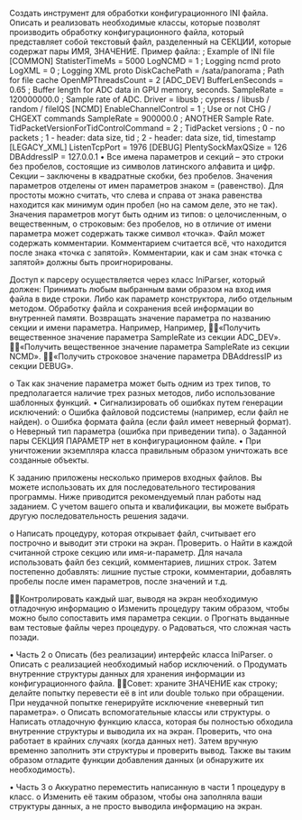 Создать инструмент для обработки конфигурационного INI файла. 
Описать и реализовать необходимые классы, которые позволят производить обработку конфигурационного файла, который представляет собой текстовый файл, разделенный на СЕКЦИИ, которые содержат пары ИМЯ, ЗНАЧЕНИЕ. 
Пример файла: 
; Example of INI file 
[COMMON] 
StatisterTimeMs = 5000 
LogNCMD = 1 ; Logging ncmd proto 
LogXML = 0 ; Logging XML proto 
DiskCachePath = /sata/panorama ; Path for file cache 
OpenMPThreadsCount = 2 
[ADC_DEV] 
BufferLenSeconds = 0.65 ; Buffer length for ADC data in GPU memory, seconds. 
SampleRate = 120000000.0 ; Sample rate of ADC. 
Driver = libusb ; cypress / libusb / random / fileIQS 
[NCMD] 
EnableChannelControl = 1 ; Use or not CHG / CHGEXT commands 
SampleRate = 900000.0 ; ANOTHER Sample Rate. 
TidPacketVersionForTidControlCommand = 2 
; TidPacket versions 
; 0 - no packets 
; 1 - header: data size, tid 
; 2 - header: data size, tid, timestamp 
[LEGACY_XML] 
ListenTcpPort = 1976 
[DEBUG] 
PlentySockMaxQSize = 126 
DBAddressIP = 127.0.0.1 
• Все имена параметров и секций – это строки без пробелов, состоящие из символов латинского алфавита и цифр. 
 Секции – заключены в квадратные скобки, без пробелов. 
 Значения параметров отделены от имен параметров знаком = (равенство). Для простоты можно считать, что слева и справа от знака равенства находится как минимум один пробел (но на самом деле, это не так). 
 Значения параметров могут быть одним из типов: 
o целочисленным, 
o вещественным, 
o строковым: без пробелов, но в отличие от имени параметра может содержать также символ «точка». 
 Файл может содержать комментарии. Комментарием считается всё, что находится после знака «точка с запятой». Комментарии, как и сам знак «точка с запятой» должны быть проигнорированы. 

Доступ к парсеру осуществляется через класс IniParser, который должен: 
 Принимать любым выбранным вами образом на вход имя файла в виде строки. Либо как параметр конструктора, либо отдельным методом. 
 Обработку файла и сохранения всей информации во внутренней памяти. 
 Возвращать значение параметра по названию секции и имени параметра. 
Например, 
Например, 
«Получить вещественное значение параметра SampleRate из секции ADC_DEV». 
«Получить вещественное значение параметра SampleRate из секции NCMD». 
«Получить строковое значение параметра DBAddressIP из секции DEBUG». 

o Так как значение параметра может быть одним из трех типов, то предполагается наличие трех разных методов, либо использование шаблонных функций. 
• Сигнализировать об ошибках путем генерации исключений: 
o Ошибка файловой подсистемы (например, если файл не найден). 
o Ошибка формата файла (если файл имеет неверный формат). 
o Неверный тип параметра (ошибка при приведении типа). 
o Заданной пары СЕКЦИЯ ПАРАМЕТР нет в конфигурационном файле. 
• При уничтожении экземпляра класса правильным образом уничтожать все созданные объекты. 

К заданию приложены несколько примеров входных файлов. Вы можете использовать их для последовательного тестирования программы. 
Ниже приводится рекомендуемый план работы над заданием. 
С учетом вашего опыта и квалификации, вы можете выбрать другую последовательность решения задачи. 

o Написать процедуру, которая открывает файл, считывает его построчно и выводит эти строки на экран. Проверить. 
o Найти в каждой считанной строке секцию или имя-и-параметр. Для начала использовать файл без секций, комментариев, лишних строк. Затем постепенно добавлять: лишние пустые строки, комментарии, добавлять пробелы после имен параметров, после значений и т.д. 

Контролировать каждый шаг, выводя на экран необходимую отладочную информацию 
o Изменить процедуру таким образом, чтобы можно было сопоставить имя параметра секции. 
o Прогнать выданные вам тестовые файлы через процедуру. 
o Радоваться, что сложная часть позади. 

• Часть 2 
o Описать (без реализации) интерфейс класса IniParser. 
o Описать с реализацией необходимый набор исключений. 
o Продумать внутренние структуры данных для хранения информации из конфигурационного файла. 
Совет: храните ЗНАЧЕНИЕ как строку; делайте попытку перевести её в int или double только при обращении. При неудачной попытке генерируйте исключение «неверный тип параметра». 
o Описать вспомогательные классы или структуры. 
o Написать отладочную функцию класса, которая бы полностью обходила внутренние структуры и выводила их на экран. Проверить, что она работает в крайних случаях (когда данных нет). Затем вручную временно заполнить эти структуры и проверить вывод. Также вы таким образом отладите функции добавления данных (и обнаружите их необходимость). 

• Часть 3 
o Аккуратно переместить написанную в части 1 процедуру в класс. 
o Изменить её таким образом, чтобы она заполняла ваши структуры данных, а не просто выводила информацию на экран. 
